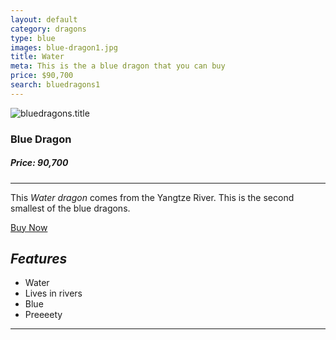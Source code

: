 ```yaml
---
layout: default
category: dragons
type: blue
images: blue-dragon1.jpg
title: Water
meta: This is the a blue dragon that you can buy
price: $90,700
search: bluedragons1
---
```


<img class="img-flex individual" src="{{site.baseurl}}/images/blue-dragon1.jpg" alt="bluedragons.title">

### Blue Dragon
##### Price: 90,700

---

This *Water dragon* comes from the Yangtze River. This is the second smallest of the blue dragons.

<a class="btn2" href="{{site.baseurl}}/cart/"> Buy Now</a>

## ***Features***

- Water
- Lives in rivers
- Blue
- Preeeety

<hr>
